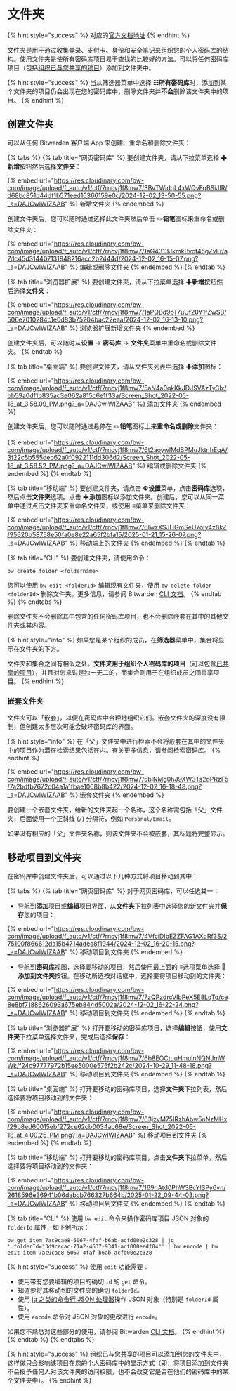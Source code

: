 # 文件夹

{% hint style="success" %}
对应的[官方文档地址](https://bitwarden.com/help/article/folders/)
{% endhint %}

文件夹是用于通过收集登录、支付卡、身份和安全笔记来组织您的个人密码库的结构。使用文件夹是使所有密码库项目易于查找的比较好的方法。可以将任何密码库项目（包括[组织已与您共享的项目](../organizations/sharing.md)）添加到文件夹中。

{% hint style="success" %}
当从筛选器菜单中选择 **☷所有密码库**时，添加到某个文件夹的项目仍会出现在您的密码库中，删除文件夹并**不会**删除该文件夹中的项目。
{% endhint %}

## 创建文件夹 <a href="#create-a-folder" id="create-a-folder"></a>

可以从任何 Bitwarden 客户端 App 来创建、重命名和删除文件夹：

{% tabs %}
{% tab title="网页密码库" %}
要创建文件夹，请从下拉菜单选择 ✚**新增**按钮然后选择**文件夹**：

{% embed url="https://res.cloudinary.com/bw-com/image/upload/f_auto/v1/ctf/7rncvj1f8mw7/3BvTWidqL4xWQvFqBSiJIR/d68bc851d44df1b571eed16366159e0c/2024-12-02_13-50-55.png?_a=DAJCwlWIZAAB" %}
新增文件夹
{% endembed %}

创建文件夹后，您可以随时通过选择此文件夹然后单击 :pencil2:**铅笔**图标来重命名或删除文件夹：

{% embed url="https://res.cloudinary.com/bw-com/image/upload/f_auto/v1/ctf/7rncvj1f8mw7/1aG4313JkmkBvot45gZvEr/a7dc45d314407131948216acc2b2444d/2024-12-02_16-15-07.png?_a=DAJCwlWIZAAB" %}
编辑或删除文件夹
{% endembed %}
{% endtab %}

{% tab title="浏览器扩展" %}
要创建文件夹，请从下拉菜单选择 ✚**新增**按钮然后选择**文件夹**：

{% embed url="https://res.cloudinary.com/bw-com/image/upload/f_auto/v1/ctf/7rncvj1f8mw7/1aPQBd9bT7uUf20Y1fZwSB/506e7010284c1e0d83b75204bac22eaa/2024-12-02_16-13-10.png?_a=DAJCwlWIZAAB" %}
浏览器扩展新增文件夹
{% endembed %}

创建文件夹后，可以随时从**设置** → **密码库** → **文件夹**菜单中重命名或删除文件夹。
{% endtab %}

{% tab title="桌面端" %}
要创建文件夹，请从文件夹列表中选择 ✚**添加**图标：

{% embed url="https://res.cloudinary.com/bw-com/image/upload/f_auto/v1/ctf/7rncvj1f8mw7/5aN4a0qkKkJDJSVAzTy3Ix/bb59a0df1b835ac3e062a815c6e1f33a/Screen_Shot_2022-05-18_at_3.58.09_PM.png?_a=DAJCwlWIZAAB" %}
添加文件夹
{% endembed %}

创建文件夹后，您可以随时通过悬停在 :pencil2:**铅笔**图标上来**重命名或删除**文件夹：

{% embed url="https://res.cloudinary.com/bw-com/image/upload/f_auto/v1/ctf/7rncvj1f8mw7/6t2aoywIMdBPMuJktnhEqA/3f22c5b555deb62a0f0922111dd306d2/Screen_Shot_2022-05-18_at_3.58.52_PM.png?_a=DAJCwlWIZAAB" %}
编辑或删除文件夹
{% endembed %}
{% endtab %}

{% tab title="移动端" %}
要创建文件夹，请点击 **⚙️设置**菜单，点击**密码库**选项，然后点击**文件夹**选项。点击 ✚**添加**图标以添加文件夹。创建后，您可以从同一菜单中通过点击文件夹来重命名文件夹，或使用 **≡**&#x83DC;单来删除文件夹：

{% embed url="https://res.cloudinary.com/bw-com/image/upload/f_auto/v1/ctf/7rncvj1f8mw7/6IwzXSJHGmSeU7oIy4z8kZ/95620b58758e50fa0e8e22a65f2bfa15/2025-01-21_15-26-07.png?_a=DAJCwlWIZAAB" %}
移动端上的文件夹
{% endembed %}
{% endtab %}

{% tab title="CLI" %}
要创建文件夹，请使用命令：

```
bw create folder <foldername>
```

您可以使用 `bw edit <folderId>` 编辑现有文件夹，使用 `bw delete folder <folderId>` 删除文件夹。更多信息，请参阅 Bitwarden [CLI 文档](../password-manager/developer-tools/cli/password-manager-cli.md)。
{% endtab %}
{% endtabs %}

删除文件夹不会删除其中包含的任何密码库项目，也不会删除嵌套在其中的其他文件夹或其内容。

{% hint style="info" %}
如果您是某个组织的成员，在**筛选器**菜单中，集合将显示在文件夹的下方。

文件夹和集合之间有相似之处。**文件夹用于组织个人密码库的项目**（可以包含[已共享的项目](../organizations/sharing.md)），并且对您来说是独一无二的，而集合则用于在组织成员之间共享项目。
{% endhint %}

### 嵌套文件夹 <a href="#nested-folders" id="nested-folders"></a>

文件夹可以「嵌套」，以便在密码库中合理地组织它们。嵌套文件夹的深度没有限制，但创建太多层次可能会破坏密码库的界面。

{% hint style="info" %}
在「父」文件夹中进行检索不会将嵌套在其中的文件夹中的项目作为潜在检索结果包括在内。有关更多信息，请参阅[检索密码库](search-your-vault.md)。
{% endhint %}

{% embed url="https://res.cloudinary.com/bw-com/image/upload/f_auto/v1/ctf/7rncvj1f8mw7/5blNMg0hJ9XW3Ts2qPRzF5/7a2bdfb7672c04a1a1fbae1068b8b422/2024-12-02_16-18-48.png?_a=DAJCwlWIZAAB" %}
嵌套文件夹
{% endembed %}

要创建一个嵌套文件夹，给新的文件夹起一个名称，这个名称需包括「父」文件夹，后面使用一个正斜线 (`/`) 分隔符，例如 `Personal/Email`。

如果没有相应的「父」文件夹名称，则该文件夹不会被嵌套，其标题将完整显示。

## 移动项目到文件夹 <a href="#move-items-to-a-folder" id="move-items-to-a-folder"></a>

在密码库中创建文件夹后，可以通过以下几种方式将项目移动到其中：

{% tabs %}
{% tab title="网页密码库" %}
对于网页密码库，可以任选其一：

* 导航到**添加**项目或**编辑**项目界面，从**文件夹**下拉列表中选择您的新文件夹并**保存**您的项目：

{% embed url="https://res.cloudinary.com/bw-com/image/upload/f_auto/v1/ctf/7rncvj1f8mw7/4VfciDIbEZZFAG1AXbRf3S/275100f866612da15b4714adea8f1944/2024-12-02_16-20-15.png?_a=DAJCwlWIZAAB" %}
移动项目到文件夹
{% endembed %}

* 导航到**密码库**视图，选择要移动的项目，然后使用最上面的 **≡**&#x9009;项菜单选择 **💾添加到文件夹**按钮。在移动所选按对话框中，选择要将项目移动到的文件夹：

{% embed url="https://res.cloudinary.com/bw-com/image/upload/f_auto/v1/ctf/7rncvj1f8mw7/7zQPzdrcVIbPeX5E8LqTq/ce8e8bf7188626093a675eb844d5002a/2024-12-02_16-22-24.png?_a=DAJCwlWIZAAB" %}
移动项目到文件夹
{% endembed %}
{% endtab %}

{% tab title="浏览器扩展" %}
打开要移动的密码库项目，选择**编辑**按钮，使用**文件夹**下拉菜单选择文件夹，完成后选择**保存**：

{% embed url="https://res.cloudinary.com/bw-com/image/upload/f_auto/v1/ctf/7rncvj1f8mw7/6b8EOCtuuHmulnNQNJmWWk/f24c97777972b15ee5000e575f2b242c/2024-10-29_11-48-18.png?_a=DAJCwlWIZAAB" %}
移动项目到文件夹
{% endembed %}
{% endtab %}

{% tab title="桌面端" %}
打开要移动的密码库项目，选择**文件夹**下拉列表，然后选择要将项目移动到的文件夹：

{% embed url="https://res.cloudinary.com/bw-com/image/upload/f_auto/v1/ctf/7rncvj1f8mw7/63jzyM75IRzhAbw5nNzMHx/29b8ed60015ebf272ce62cb0034ac68e/Screen_Shot_2022-05-18_at_4.00.25_PM.png?_a=DAJCwlWIZAAB" %}
移动项目到文件夹
{% endembed %}
{% endtab %}

{% tab title="移动端" %}
打开要移动的密码库项目，点击**文件夹**下拉菜单，然后选择要将项目移动到的文件夹：

{% embed url="https://res.cloudinary.com/bw-com/image/upload/f_auto/v1/ctf/7rncvj1f8mw7/169hAtd0PhW3BcYlSPy6vn/2618596e36941b06dabcb766327b664b/2025-01-22_09-44-03.png?_a=DAJCwlWIZAAB" %}
移动项目到文件夹
{% endembed %}
{% endtab %}

{% tab title="CLI" %}
使用 `bw edit` 命令来操作密码库项目 JSON 对象的 `folderId` 属性，如下例所示：

```batch
bw get item 7ac9cae8-5067-4faf-b6ab-acfd00e2c328 | jq '.folderId="3d9cecac-71a2-4637-9341-acf000eedf04"' | bw encode | bw edit item 7ac9cae8-5067-4faf-b6ab-acfd00e2c328
```

{% hint style="success" %}
使用 `edit` 功能需要：

* 使用带有您要编辑的项目的确切 `id` 的 `get` 命令。
* 知道要将其移动到的文件夹的确切 `folderId`。
* 使用 [jq 之类的命令行 JSON 处理器](https://stedolan.github.io/jq/)操作 JSON 对象（特别是 `folderId` 属性）。
* 使用 `encode` 命令对 JSON 对象的更改进行 `encode`。

如果您不熟悉对这些部分的使用，请参阅 Bitwarden [CLI 文档](../password-manager/developer-tools/cli/password-manager-cli.md)。
{% endhint %}
{% endtab %}
{% endtabs %}

{% hint style="success" %}
[组织已与您共享](../organizations/sharing.md)的项目可以添加到您的文件夹中，这样做只会影响该项目在您的个人密码库中的显示方式（即，将项目添加到文件夹不会授予任何人对该文件夹的访问权限，也不会改变它是否在他们的密码库中的某个文件夹中）。
{% endhint %}

